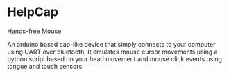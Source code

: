# HelpCap
Hands-free Mouse

An arduino based cap-like device that simply connects to your computer using UART over
bluetooth. It emulates mouse cursor movements using a python script based on your head
movement and mouse click events using tongue and touch sensors.
